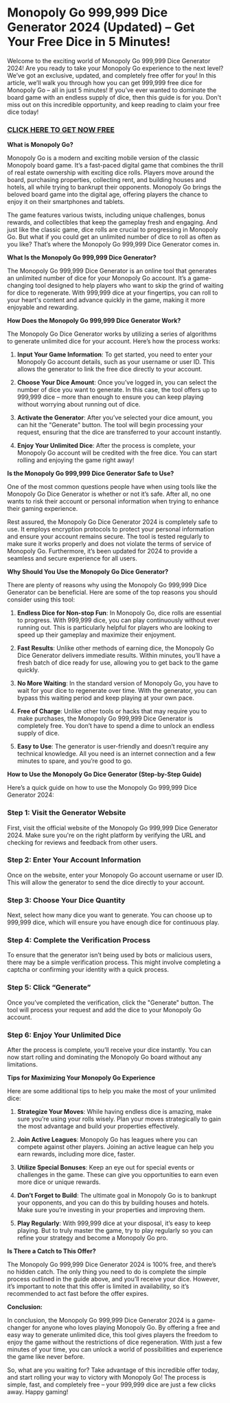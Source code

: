 # Monopoly Go 999,999 Dice Generator 2024 (Updated) – Get Your Free Dice in 5 Minutes!

Welcome to the exciting world of Monopoly Go 999,999 Dice Generator 2024! Are you ready to take your Monopoly Go experience to the next level? We’ve got an exclusive, updated, and completely free offer for you! In this article, we’ll walk you through how you can get 999,999 free dice for Monopoly Go – all in just 5 minutes! If you’ve ever wanted to dominate the board game with an endless supply of dice, then this guide is for you. Don't miss out on this incredible opportunity, and keep reading to claim your free dice today!

### [CLICK HERE TO GET NOW FREE](https://freeforyou.xyz/monopoly/go/)

**What is Monopoly Go?**

Monopoly Go is a modern and exciting mobile version of the classic Monopoly board game. It’s a fast-paced digital game that combines the thrill of real estate ownership with exciting dice rolls. Players move around the board, purchasing properties, collecting rent, and building houses and hotels, all while trying to bankrupt their opponents. Monopoly Go brings the beloved board game into the digital age, offering players the chance to enjoy it on their smartphones and tablets.

The game features various twists, including unique challenges, bonus rewards, and collectibles that keep the gameplay fresh and engaging. And just like the classic game, dice rolls are crucial to progressing in Monopoly Go. But what if you could get an unlimited number of dice to roll as often as you like? That’s where the Monopoly Go 999,999 Dice Generator comes in.

**What Is the Monopoly Go 999,999 Dice Generator?**

The Monopoly Go 999,999 Dice Generator is an online tool that generates an unlimited number of dice for your Monopoly Go account. It’s a game-changing tool designed to help players who want to skip the grind of waiting for dice to regenerate. With 999,999 dice at your fingertips, you can roll to your heart's content and advance quickly in the game, making it more enjoyable and rewarding.

**How Does the Monopoly Go 999,999 Dice Generator Work?**

The Monopoly Go Dice Generator works by utilizing a series of algorithms to generate unlimited dice for your account. Here’s how the process works:

1. **Input Your Game Information**: To get started, you need to enter your Monopoly Go account details, such as your username or user ID. This allows the generator to link the free dice directly to your account.
   
2. **Choose Your Dice Amount**: Once you’ve logged in, you can select the number of dice you want to generate. In this case, the tool offers up to 999,999 dice – more than enough to ensure you can keep playing without worrying about running out of dice.

3. **Activate the Generator**: After you’ve selected your dice amount, you can hit the "Generate" button. The tool will begin processing your request, ensuring that the dice are transferred to your account instantly.

4. **Enjoy Your Unlimited Dice**: After the process is complete, your Monopoly Go account will be credited with the free dice. You can start rolling and enjoying the game right away!

**Is the Monopoly Go 999,999 Dice Generator Safe to Use?**

One of the most common questions people have when using tools like the Monopoly Go Dice Generator is whether or not it’s safe. After all, no one wants to risk their account or personal information when trying to enhance their gaming experience.

Rest assured, the Monopoly Go Dice Generator 2024 is completely safe to use. It employs encryption protocols to protect your personal information and ensure your account remains secure. The tool is tested regularly to make sure it works properly and does not violate the terms of service of Monopoly Go. Furthermore, it’s been updated for 2024 to provide a seamless and secure experience for all users.

**Why Should You Use the Monopoly Go Dice Generator?**

There are plenty of reasons why using the Monopoly Go 999,999 Dice Generator can be beneficial. Here are some of the top reasons you should consider using this tool:

1. **Endless Dice for Non-stop Fun**: In Monopoly Go, dice rolls are essential to progress. With 999,999 dice, you can play continuously without ever running out. This is particularly helpful for players who are looking to speed up their gameplay and maximize their enjoyment.

2. **Fast Results**: Unlike other methods of earning dice, the Monopoly Go Dice Generator delivers immediate results. Within minutes, you’ll have a fresh batch of dice ready for use, allowing you to get back to the game quickly.

3. **No More Waiting**: In the standard version of Monopoly Go, you have to wait for your dice to regenerate over time. With the generator, you can bypass this waiting period and keep playing at your own pace.

4. **Free of Charge**: Unlike other tools or hacks that may require you to make purchases, the Monopoly Go 999,999 Dice Generator is completely free. You don’t have to spend a dime to unlock an endless supply of dice.

5. **Easy to Use**: The generator is user-friendly and doesn’t require any technical knowledge. All you need is an internet connection and a few minutes to spare, and you’re good to go.

**How to Use the Monopoly Go Dice Generator (Step-by-Step Guide)**

Here’s a quick guide on how to use the Monopoly Go 999,999 Dice Generator 2024:

### Step 1: Visit the Generator Website
First, visit the official website of the Monopoly Go 999,999 Dice Generator 2024. Make sure you're on the right platform by verifying the URL and checking for reviews and feedback from other users.

### Step 2: Enter Your Account Information
Once on the website, enter your Monopoly Go account username or user ID. This will allow the generator to send the dice directly to your account.

### Step 3: Choose Your Dice Quantity
Next, select how many dice you want to generate. You can choose up to 999,999 dice, which will ensure you have enough dice for continuous play.

### Step 4: Complete the Verification Process
To ensure that the generator isn’t being used by bots or malicious users, there may be a simple verification process. This might involve completing a captcha or confirming your identity with a quick process.

### Step 5: Click “Generate”
Once you’ve completed the verification, click the "Generate" button. The tool will process your request and add the dice to your Monopoly Go account.

### Step 6: Enjoy Your Unlimited Dice
After the process is complete, you’ll receive your dice instantly. You can now start rolling and dominating the Monopoly Go board without any limitations.

**Tips for Maximizing Your Monopoly Go Experience**

Here are some additional tips to help you make the most of your unlimited dice:

1. **Strategize Your Moves**: While having endless dice is amazing, make sure you’re using your rolls wisely. Plan your moves strategically to gain the most advantage and build your properties effectively.

2. **Join Active Leagues**: Monopoly Go has leagues where you can compete against other players. Joining an active league can help you earn rewards, including more dice, faster.

3. **Utilize Special Bonuses**: Keep an eye out for special events or challenges in the game. These can give you opportunities to earn even more dice or unique rewards.

4. **Don’t Forget to Build**: The ultimate goal in Monopoly Go is to bankrupt your opponents, and you can do this by building houses and hotels. Make sure you’re investing in your properties and improving them.

5. **Play Regularly**: With 999,999 dice at your disposal, it’s easy to keep playing. But to truly master the game, try to play regularly so you can refine your strategy and become a Monopoly Go pro.

**Is There a Catch to This Offer?**

The Monopoly Go 999,999 Dice Generator 2024 is 100% free, and there’s no hidden catch. The only thing you need to do is complete the simple process outlined in the guide above, and you’ll receive your dice. However, it’s important to note that this offer is limited in availability, so it’s recommended to act fast before the offer expires.

**Conclusion:**

In conclusion, the Monopoly Go 999,999 Dice Generator 2024 is a game-changer for anyone who loves playing Monopoly Go. By offering a free and easy way to generate unlimited dice, this tool gives players the freedom to enjoy the game without the restrictions of dice regeneration. With just a few minutes of your time, you can unlock a world of possibilities and experience the game like never before.

So, what are you waiting for? Take advantage of this incredible offer today, and start rolling your way to victory with Monopoly Go! The process is simple, fast, and completely free – your 999,999 dice are just a few clicks away. Happy gaming!

